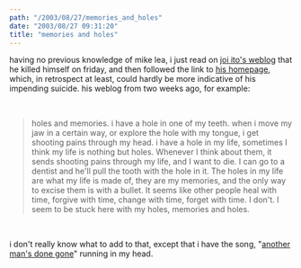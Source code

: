 ```yaml
---
path: "/2003/08/27/memories_and_holes" 
date: "2003/08/27 09:31:20" 
title: "memories and holes" 
---
```

<p>having no previous knowledge of mike lea, i just read on <a href="http://joi.ito.com/archives/2003/08/27/may_you_rest_in_peace_mazeone.html">joi ito's weblog</a> that he killed himself on friday, and then followed the link to <a href="http://www.dash-dash.org/">his homepage</a>, which, in retrospect at least, could hardly be more indicative of his impending suicide. his weblog from two weeks ago, for example:</p><br><blockquote>holes and memories. i have a hole in one of my teeth. when i move my jaw in a certain way, or explore the hole with my tongue, i get shooting pains through my head. i have a hole in my life, sometimes I think my life is nothing but holes. Whenever I think about them, it sends shooting pains through my life, and I want to die. I can go to a dentist and he'll pull the tooth with the hole in it. The holes in my life are what my life is made of, they are my memories, and the only way to excise them is with a bullet. It seems like other people heal with time, forgive with time, change with time, forget with time. I don't. I seem to be stuck here with my holes, memories and holes.</blockquote><br><p>i don't really know what to add to that, except that i have the song, "<a href="http://www.bemydemon.org/songs/another.htm">another man's done gone</a>" running in my head.</p>